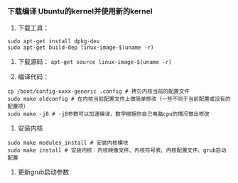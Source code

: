 ### 下载编译 Ubuntu的kernel并使用新的kernel

1. 下载工具：  
```
sudo apt-get install dpkg-dev
sudo apt-get build-dep linux-image-$(uname -r)

```

1. 下载源码：
``` apt-get source linux-image-$(uname -r) ```

1. 编译代码：
```
cp /boot/config-xxxx-generic .config # 拷贝内核当前的配置文件
sudo make oldconfig # 在内核当前配置文件上做简单修改（一些不同于当前配置或没有的配置项）
sudo make -j8 # -j8参数可以加速编译，数字根据你自己电脑cpu的情况做出修改
```

1. 安装内核
```
sudo make modules_install # 安装内核模块
sudo make install # 安装内核：内核映像文件、内核符号表、内核配置文件、grub启动配置
```

1. 更新grub启动参数

